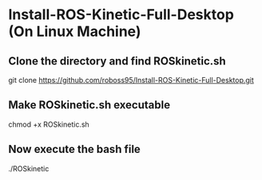 # Install-ROS-Kinetic-Full-Desktop (On Linux Machine)


## Clone the directory and find ROSkinetic.sh 

git clone https://github.com/roboss95/Install-ROS-Kinetic-Full-Desktop.git

## Make ROSkinetic.sh executable 

chmod +x ROSkinetic.sh
 
## Now execute the bash file

./ROSkinetic
